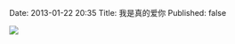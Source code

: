 Date: 2013-01-22 20:35
Title: 我是真的爱你
Published: false

![](https://dl.dropbox.com/u/914090/images/2013-01-22-i%20do%20love%20you.jpg) 